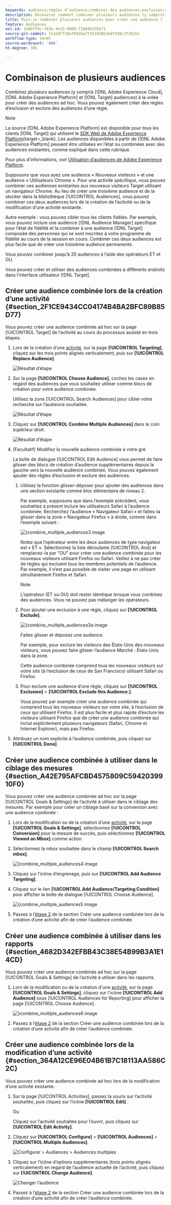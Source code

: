 ```yaml
---
keywords: audience;règles d’audience;combiner des audiences;exclusion;ajouter une exclusion;exclure;combinaison d’audiences;audience adhoc;audience ad hoc
description: Découvrez comment combiner plusieurs audiences (y compris des audiences Adobe Experience Cloud et  [!DNL Target] des audiences) à la volée pour créer des audiences ad hoc.
title: Puis-je combiner plusieurs audiences pour créer une audience ?
feature: Audiences
exl-id: 1d9bff9c-f63b-4e15-9809-71b046158b71
source-git-commit: fe1e97710e7692ba7724103853ed7438c3f361b1
workflow-type: tm+mt
source-wordcount: '886'
ht-degree: 38%

---
```


# Combinaison de plusieurs audiences

Combinez plusieurs audiences (y compris [!DNL Adobe Experience Cloud], [!DNL Adobe Experience Platform] et [!DNL Target] audiences) à la volée pour créer des audiences ad hoc. Vous pouvez également créer des règles d’exclusion et exclure des audiences d’une règle.

>[!NOTE]
>
>La source [!DNL Adobe Experience Platform] est disponible pour tous les clients [!DNL Target] qui utilisent le [ SDK Web de Adobe Experience Platform](https://experienceleague.adobe.com/docs/target-dev/developer/client-side/aep-web-sdk.html?lang=en){target=_blank}. Les audiences disponibles à partir de [!DNL Adobe Experience Platform] peuvent être utilisées en l’état ou combinées avec des audiences existantes, comme expliqué dans cette rubrique.
>
>Pour plus d’informations, voir [Utilisation d’audiences de Adobe Experience Platform](/help/main/c-target/c-audiences/audiences.md#aep).

Supposons que vous ayez une audience « Nouveaux visiteurs » et une audience « Utilisateurs Chrome ». Pour une activité spécifique, vous pouvez combiner ces audiences existantes aux nouveaux visiteurs Target utilisant un navigateur Chrome. Au lieu de créer une troisième audience et de la stocker dans la bibliothèque [!UICONTROL Audiences], vous pouvez combiner ces deux audiences lors de la création de l’activité ou de la modification d’une activité existante.

Autre exemple : vous pouvez cibler tous les clients fidèles. Par exemple, vous pouvez inclure une audience [!DNL Audience Manager] spécifique pour l’état de fidélité et la combiner à une audience [!DNL Target] composée des personnes qui se sont inscrites à votre programme de fidélité au cours de la session en cours. Combiner ces deux audiences est plus facile que de créer une troisième audience permanente.

Vous pouvez combiner jusqu’à 20 audiences à l’aide des opérateurs ET et OU.

Vous pouvez créer et utiliser des audiences combinées à différents endroits dans l’interface utilisateur [!DNL Target].

## Créer une audience combinée lors de la création d’une activité {#section_2F1CE9434CC04174B4BA2BFC89B85D77}

Vous pouvez créer une audience combinée ad hoc sur la page [!UICONTROL Target] de l’activité au cours du processus assisté en trois étapes.

1. Lors de la création d’une [activité](/help/main/c-activities/activities.md#concept_D317A95A1AB54674BA7AB65C7985BA03), sur la page **[!UICONTROL Targeting]**, cliquez sur les trois points alignés verticalement, puis sur **[!UICONTROL Replace Audience]**.

   ![Résultat d’étape](assets/edit_audience.png)

1. Sur la page **[!UICONTROL Choose Audience]**, cochez les cases en regard des audiences que vous souhaitez utiliser comme blocs de création pour votre audience combinée.

   Utilisez la zone [!UICONTROL Search Audiences] pour cibler votre recherche sur l’audience souhaitée.

   ![Résultat d’étape](assets/combine_multiple_audiences1.png)

1. Cliquez sur **[!UICONTROL Combine Multiple Audiences]** dans le coin supérieur droit.

   ![Résultat d’étape](assets/combine_multiple_audiences2.png)

1. (Facultatif) Modifiez la nouvelle audience combinée à votre gré.

   La boîte de dialogue [!UICONTROL Edit Audience] vous permet de faire glisser des blocs de création d’audience supplémentaires depuis la gauche vers la nouvelle audience combinée. Vous pouvez également ajouter des règles d’exclusion et exclure des audiences.

   1. Utilisez la fonction glisser-déposer pour ajouter des audiences dans une section existante comme bloc élémentaire de niveau 2.

      Par exemple, supposons que dans l’exemple précédent, vous souhaitiez à présent inclure les utilisateurs Safari à l’audience combinée. Recherchez l’audience « Navigateur Safari » et faites-la glisser dans la zone « Navigateur Firefox » à droite, comme dans l’exemple suivant :

      ![}combine_multiple_audiences3 image](assets/combine_multiple_audiences3.png)

      Notez que l’opérateur entre les deux audiences de type navigateur est « ET ». Sélectionnez la liste déroulante [!UICONTROL And] et remplacez-la par &quot;OU&quot; pour créer une audience combinée pour les nouveaux visiteurs utilisant Firefox ou Safari. Veillez à ne pas créer de règles qui excluent tous les membres potentiels de l’audience. Par exemple, il n’est pas possible de visiter une page en utilisant simultanément Firefox et Safari.

      >[!NOTE]
      >
      >L’opérateur (ET ou OU) doit rester identique lorsque vous combinez des audiences. Vous ne pouvez pas mélanger les opérateurs.

   1. Pour ajouter une exclusion à une règle, cliquez sur **[!UICONTROL Exclude]**.

      ![{combine_multiple_audiences3a image](assets/combine_multiple_audiences3a.png)

      Faites glisser et déposez une audience.

      Par exemple, pour exclure les visiteurs des États-Unis des nouveaux visiteurs, vous pouvez faire glisser l’audience Marché : États-Unis dans la zone.

      Cette audience combinée comprend tous les nouveaux visiteurs sur votre site (à l’exclusion de ceux de San Francisco) utilisant Safari ou Firefox.

   1. Pour exclure une audience d’une règle, cliquez sur **[!UICONTROL Exclusion]** > **[!UICONTROL Exclude this Audience.]**.

      Vous pouvez par exemple créer une audience combinée qui comprend tous les nouveaux visiteurs sur votre site, à l’exclusion de ceux qui utilisent Firefox. Il est plus facile et plus rapide d’exclure les visiteurs utilisant Firefox que de créer une audience combinée qui inclut explicitement plusieurs navigateurs (Safari, Chrome et Internet Explorer), mais pas Firefox.

1. Attribuez un nom explicite à l’audience combinée, puis cliquez sur **[!UICONTROL Done]**.

## Créer une audience combinée à utiliser dans le ciblage des mesures {#section_A42E795AFCBD4575809C5942039910F0}

Vous pouvez créer une audience combinée ad hoc sur la page [!UICONTROL Goals & Settings] de l’activité à utiliser dans le ciblage des mesures. Par exemple pour créer un ciblage basé sur la conversion avec une audience combinée :

1. Lors de la modification ou de la création d’une [activité](/help/main/c-activities/activities.md#concept_D317A95A1AB54674BA7AB65C7985BA03), sur la page **[!UICONTROL Goals & Settings]**, sélectionnez **[!UICONTROL Conversion]** pour la mesure de succès, puis sélectionnez **[!UICONTROL Viewed an Mbox]** comme action.
1. Sélectionnez la mbox souhaitée dans le champ **[!UICONTROL Search mbox]**.

   ![}combine_multiple_audiences4 image](assets/combine_multiple_audiences4.png)

1. Cliquez sur l’icône d’engrenage, puis sur **[!UICONTROL Add Audience Targeting]**.
1. Cliquez sur le lien **[!UICONTROL Add Audience/Targeting Condition]** pour afficher la boîte de dialogue [!UICONTROL Choose Audience].

   ![ {combine_multiple_audiences5 image](assets/combine_multiple_audiences5.png)

1. Passez à l’[étape 2](/help/main/c-target/combining-multiple-audiences.md#section_2F1CE9434CC04174B4BA2BFC89B85D77) de la section Créer une audience combinée lors de la création d’une activité afin de créer l’audience combinée.

## Créer une audience combinée à utiliser dans les rapports {#section_4682D342EFBB43C38E54B99B3A1E14CD}

Vous pouvez créer une audience combinée ad hoc sur la page [!UICONTROL Goals & Settings] de l’activité à utiliser dans les rapports.

1. Lors de la modification ou de la création d&#39;une [activité](/help/main/c-activities/activities.md#concept_D317A95A1AB54674BA7AB65C7985BA03), sur la page **[!UICONTROL Goals & Settings]**, cliquez sur l&#39;icône **[!UICONTROL Add Audience]** sous [!UICONTROL Audiences for Reporting] pour afficher la page [!UICONTROL Choose Audience].

   ![}combine_multiple_audiences6 image](assets/combine_multiple_audiences6.png)

1. Passez à l’[étape 2](/help/main/c-target/combining-multiple-audiences.md#section_2F1CE9434CC04174B4BA2BFC89B85D77) de la section Créer une audience combinée lors de la création d’une activité afin de créer l’audience combinée.

## Créer une audience combinée lors de la modification d’une activité {#section_364A12CE96E04B61B7C18113AA586C2C}

Vous pouvez créer une audience combinée ad hoc lors de la modification d’une activité existante.

1. Sur la page [!UICONTROL Activities], passez la souris sur l’activité souhaitée, puis cliquez sur l’icône **[!UICONTROL Edit]** .

   Ou

   Cliquez sur l’activité souhaitée pour l’ouvrir, puis cliquez sur **[!UICONTROL Edit Activity]**.

1. Cliquez sur **[!UICONTROL Configure]** > **[!UICONTROL Audiences]** > **[!UICONTROL Multiple Audiences]**.

   ![Configurer > Audiences > Audiences multiples](assets/combine_multiple_audiences7.png)

1. Cliquez sur l’icône d’options supplémentaires (trois points alignés verticalement) en regard de l’audience actuelle de l’activité, puis cliquez sur **[!UICONTROL Change Audience]**.

   ![Changer l’audience](assets/combine_multiple_audiences8.png)

1. Passez à l’[étape 2](/help/main/c-target/combining-multiple-audiences.md#section_2F1CE9434CC04174B4BA2BFC89B85D77) de la section Créer une audience combinée lors de la création d’une activité afin de créer l’audience combinée.
